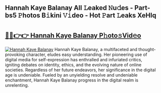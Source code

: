## Hannah Kaye Balanay All 𝙻eaked 𝙽u𝚍es - Part-bs5 𝙿hotos B𝚒kini 𝚅𝚒deo - Hot 𝙿art 𝙻eaks XeHIq

# <h2><a href="http://ld29xx.urlbe.top/?page=Hannah+Kaye+Balanay">🔗🔗👉👉 Hannah Kaye Balanay P𝚑oto𝚜Vid𝚎o</a></h2>

[![Hannah Kaye Balanay](https://i.imgur.com/eBuTRDB.gif)](http://ld29xx.urlbe.top/?page=Hannah+Kaye+Balanay)
Hannah Kaye Balanay, a multifaceted and thought-provoking character, eludes easy understanding. Her pioneering use of digital media for self-expression has enthralled and infuriated critics, igniting debates on identity, ethics, and the evolving nature of online societies. Regardless of her future endeavors, her significance in the digital age is undeniable. Fueled by an unyielding resolve and undeniable enchantment, Hannah Kaye Balanay progress in the digital realm is unrelenting.
